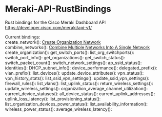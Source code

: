 # Meraki-API-RustBindings

Rust bindings for the Cisco Meraki Dashboard API
https://developer.cisco.com/meraki/api-v1/

Current bindings:  
create_network(): [Create Organization Network](https://developer.cisco.com/meraki/api-v1/create-organization-network/)  
combine_networks(): [Combine Multiple Networks Into A Single Network](https://developer.cisco.com/meraki/api-v1/combine-organization-networks/)  
create_organization():
get_switch_ports():
list_org_switchports():
switch_port_info():
get_organizations():
get_switch_status():
switch_packet_count():
switch_network_settings():
ap_ssid_status():
identities():
DHCP_subnet_info():
device_performance():
delegated_prefix():
vlan_prefix():
list_devices():
update_device_attributes():
vpn_status():
vpn_history_stats():
list_ssid_vpn_settings():
update_ssid_vpn_settings():
firewall_rules():
list_vlans():
list_uplink_status():
return_wireless_settings():
update_wireless_settings():
organization_average_channel_utilization():
current_device_statuses():
all_device_status():
current_uplink_addresses():
uplink_loss_latency():
list_provisioning_status():
list_organization_devices_power_status():
list_availability_information():
wireless_power_status():
average_wireless_latency():

